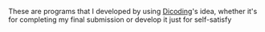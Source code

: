 These are programs that I developed by using [Dicoding](https://www.dicoding.com/)'s idea, whether it's for completing my final submission or develop it just for self-satisfy
